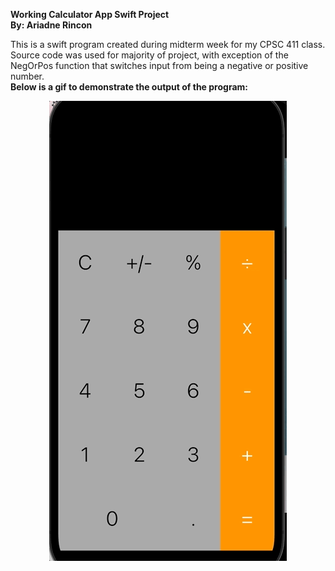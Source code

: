 **Working Calculator App Swift Project**  
**By: Ariadne Rincon**  

This is a swift program created during midterm week for my CPSC 411 class. Source code was used for majority of project, with exception of the NegOrPos function that switches input from being a negative or positive number.  
**Below is a gif to demonstrate the output of the program:**  


<p align="center">
<img src="calculatorGIF.gif" alt="animated" />
</p> 
